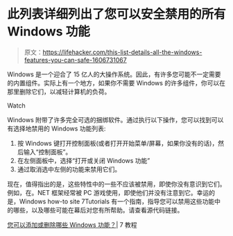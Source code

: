 # 此列表详细列出了您可以安全禁用的所有 Windows 功能

> 原文：<https://lifehacker.com/this-list-details-all-the-windows-features-you-can-safe-1606731067>

Windows 是一个迎合了 15 亿人的大操作系统。因此，有许多您可能不一定需要的内置组件。实际上有一个地方，如果你不需要 Windows 的许多组件，你可以在那里删除它们，以减轻计算机的负荷。

Watch

Windows 附带了许多完全可选的捆绑软件。通过执行以下操作，您可以找到可以有选择地禁用的 Windows 功能列表:

1.  按 Windows 键打开控制面板(或者打开开始菜单/屏幕，如果你没有的话)，然后输入“控制面板”。
2.  在左侧面板中，选择“打开或关闭 Windows 功能”
3.  通过取消选中左侧的功能来禁用它们。

现在，值得指出的是，这些特性中的一些不应该被禁用，即使你没有意识到它们。例如，在。NET 框架经常被 PC 游戏使用，即使他们并没有注意到它。幸运的是，Windows how-to site 7Tutorials 有一个指南，指导您可以禁用这些功能中的哪些，以及哪些可能在幕后对您有所帮助。请查看源代码链接。

[您可以添加或删除哪些 Windows 功能？](http://www.digitalcitizen.life/what-are-those-windows-features-you-can-add-or-remove)| 7 教程